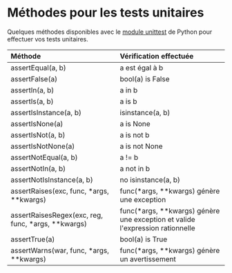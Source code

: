 # Méthodes pour les tests unitaires

Quelques méthodes disponibles avec le [module unittest](https://docs.python.org/3/library/unittest.html#unittest.TestCase) de Python pour effectuer vos tests unitaires.

|Méthode|Vérification effectuée|
|:--|:--|
|assertEqual(a, b)|a est égal à b|
|assertFalse(a)|bool(a) is False|
|assertIn(a, b)|a in b|
|assertIs(a, b)|a is b|
|assertIsInstance(a, b)|isinstance(a, b)|
|assertIsNone(a)|a is None|
|assertIsNot(a, b)|a is not b|
|assertIsNotNone(a)|a is not None|
|assertNotEqual(a, b)|a != b|
|assertNotIn(a, b)|a not in b|
|assertNotIsInstance(a, b)|no isinstance(a, b)|
|assertRaises(exc, func, \*args, \*\*kwargs)|func(\*args, \*\*kwargs) génère une exception|
|assertRaisesRegex(exc, reg, func, \*args, \*\*kwargs)|func(\*args, \*\*kwargs) génère une exception et valide l'expression rationnelle|
|assertTrue(a)|bool(a) is True|
|assertWarns(war, func, \*args, \*\*kwargs)|func(\*args, \*\*kwargs) génère un avertissement|
